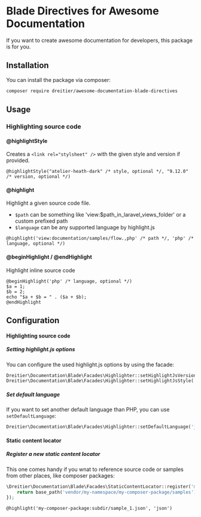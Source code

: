 # Blade Directives for Awesome Documentation

If you want to create awesome documentation for developers, this package is for you.

## Installation

You can install the package via composer:

```bash
composer require dreitier/awesome-documentation-blade-directives
```

## Usage

### Highlighting source code

#### @highlightStyle

Creates a `<link rel="stylsheet" />` with the given style and version if provided.

```blade
@highlightStyle("atelier-heath-dark" /* style, optional */, "9.12.0" /* version, optional */)
```

#### @highlight

Highlight a given source code file.

- `$path` can be something like 'view:$path_in_laravel_views_folder' or a custom prefixed path
- `$language` can be any supported language by highlight.js

```@blade
@highlight('view:documentation/samples/flow.,php' /* path */, 'php' /* language, optional */)
```

#### @beginHighlight / @endHighlight

Highlight inline source code

```blade
@beginHighlight('php' /* language, optional */)
$a = 1;
$b = 2;
echo "$a + $b = " . ($a + $b);
@endHighlight
```

## Configuration

#### Highlighting source code

##### Setting highlight.js options

You can configure the used highlight.js options by using the facade:

```php
Dreitier\Documentation\Blade\Facades\Highlighter::setHighlightJsVersion('9.12.1');
Dreitier\Documentation\Blade\Facades\Highlighter::setHighlightJsStyle('atelier-heath-light');
```

##### Set default language

If you want to set another default language than PHP, you can use `setDefaultLanguage`:

```php
Dreitier\Documentation\Blade\Facades\Highlighter::setDefaultLanguage('java');
```

#### Static content locator

##### Register a new static content locator

This one comes handy if you wnat to reference source code or samples from other places, like composer packages:

```php
\Dreitier\Documentation\Blade\Facades\StaticContentLocator::register('my-composer-package', function($path) {
    return base_path('vendor/my-namespace/my-composer-package/samples') . '/' . $path;
});
```

```blade
@highlight('my-composer-package:subdir/sample_1.json', 'json')
```